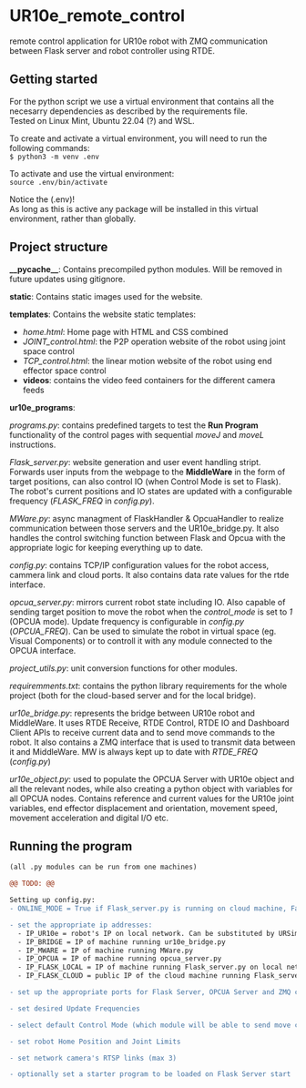 # UR10e_remote_control

remote control application for UR10e robot with ZMQ communication between Flask server and robot controller using RTDE.

## Getting started
For the python script we use a virtual environment that contains all the necesarry dependencies as described by the requirements file.  
Tested on Linux Mint, Ubuntu 22.04 (?) and WSL.

To create and activate a virtual environment, you will need to run the following commands:  
`$ python3 -m venv .env`

To activate and use the virtual environment:  
`source .env/bin/activate`

Notice the (.env)!    
As long as this is active any package will be installed in this virtual environment, rather than globally. 

## Project structure

**\_\_pycache\_\_**: Contains precompiled python modules. Will be removed in future updates using gitignore.

**static**: Contains static images used for the website.


**templates**: Contains the website static templates:
* *home.html*: Home page with HTML and CSS combined 
* *JOINT_control.html*: the P2P operation website of the robot using joint space control 
* *TCP_control.html*: the linear motion website of the robot using end effector space control
* **videos**: contains the video feed containers for the different camera feeds
  
**ur10e_programs**:

*programs.py*: contains predefined targets to test the **Run Program** functionality of the control pages with sequential *moveJ* and *moveL* instructions.

*Flask_server.py*: website generation and user event handling stript. Forwards user inputs from the webpage to the **MiddleWare** in the form of target positions, can also control IO (when Control Mode is set to Flask). The robot's current positions and IO states are updated with a configurable frequency (*FLASK_FREQ* in *config.py*).

*MWare.py*: async managment of FlaskHandler & OpcuaHandler to realize communication between those servers and the UR10e_bridge.py. It also handles the control switching function between Flask and Opcua with the appropriate logic for keeping everything up to date.

*config.py*: contains TCP/IP configuration values for the robot access, cammera link and cloud ports. It also contains data rate values for the rtde interface.

*opcua_server.py*: mirrors current robot state including IO. Also capable of sending target position to move the robot when the *control_mode* is set to *1* (OPCUA mode). Update frequency is configurable in *config.py* (*OPCUA_FREQ*). Can be used to simulate the robot in virtual space (eg. Visual Components) or to controll it with any module connected to the OPCUA interface.

*project_utils.py*: unit conversion functions for other modules.

*requiremments.txt*: contains the python library requirements for the whole project (both for the cloud-based server and for the local bridge).

*ur10e_bridge.py*: represents the bridge between UR10e robot and MiddleWare. It uses RTDE Receive, RTDE Control, RTDE IO and Dashboard Client APIs to receive current data and to send move commands to the robot. It also contains a ZMQ interface that is used to transmit data between it and MiddleWare. MW is always kept up to date with *RTDE_FREQ* (*config.py*)

*ur10e_object.py*: used to populate the OPCUA Server with UR10e object and all the relevant nodes, while also creating a python object with variables for all OPCUA nodes. Contains reference and current values for the UR10e joint variables, end effector displacement and orientation, movement speed, movement acceleration and digital I/O etc.

## Running the program

```diff
(all .py modules can be run from one machines)

@@ TODO: @@

Setting up config.py:
- ONLINE_MODE = True if Flask_server.py is running on cloud machine, False if running on local network

- set the appropriate ip addresses: 
  - IP_UR10e = robot's IP on local network. Can be substituted by URSim running UR10e controller software.
  - IP_BRIDGE = IP of machine running ur10e_bridge.py
  - IP_MWARE = IP of machine running MWare.py
  - IP_OPCUA = IP of machine running opcua_server.py
  - IP_FLASK_LOCAL = IP of machine running Flask_server.py on local network (if ONLINE_MODE = False)
  - IP_FLASK_CLOUD = public IP of the cloud machine running Flask_server.py (if ONLINE_MODE = True)

- set up the appropriate ports for Flask Server, OPCUA Server and ZMQ communication

- set desired Update Frequencies

- select default Control Mode (which module will be able to send move commands to the robot)

- set robot Home Position and Joint Limits

- set network camera's RTSP links (max 3)

- optionally set a starter program to be loaded on Flask Server start
```
